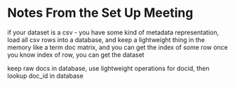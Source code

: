 # Notes From the Set Up Meeting

if your dataset is a csv - you have some kind of metadata representation,
load all csv rows into a database, and keep a lightweight thing in the memory
like a term doc matrix, and you can get the index of some row
once you know index of row, you can get the dataset

keep raw docs in database, use lightweight operations for docid, then lookup doc_id
in database